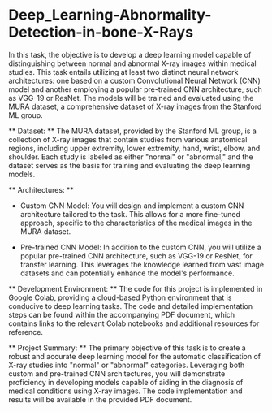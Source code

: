 # Deep_Learning-Abnormality-Detection-in-bone-X-Rays

In this task, the objective is to develop a deep learning model capable of distinguishing between normal and abnormal X-ray images within medical studies. This task entails utilizing at least two distinct neural network architectures: one based on a custom Convolutional Neural Network (CNN) model and another employing a popular pre-trained CNN architecture, such as VGG-19 or ResNet. The models will be trained and evaluated using the MURA dataset, a comprehensive dataset of X-ray images from the Stanford ML group.

** Dataset: ** The MURA dataset, provided by the Stanford ML group, is a collection of X-ray images that contain studies from various anatomical regions, including upper extremity, lower extremity, hand, wrist, elbow, and shoulder. Each study is labeled as either "normal" or "abnormal," and the dataset serves as the basis for training and evaluating the deep learning models.

** Architectures: **

* Custom CNN Model: You will design and implement a custom CNN architecture tailored to the task. This allows for a more fine-tuned approach, specific to the characteristics of the medical images in the MURA dataset.

* Pre-trained CNN Model: In addition to the custom CNN, you will utilize a popular pre-trained CNN architecture, such as VGG-19 or ResNet, for transfer learning. This leverages the knowledge learned from vast image datasets and can potentially enhance the model's performance.

** Development Environment: ** The code for this project is implemented in Google Colab, providing a cloud-based Python environment that is conducive to deep learning tasks. The code and detailed implementation steps can be found within the accompanying PDF document, which contains links to the relevant Colab notebooks and additional resources for reference.

** Project Summary: ** The primary objective of this task is to create a robust and accurate deep learning model for the automatic classification of X-ray studies into "normal" or "abnormal" categories. Leveraging both custom and pre-trained CNN architectures, you will demonstrate proficiency in developing models capable of aiding in the diagnosis of medical conditions using X-ray images. The code implementation and results will be available in the provided PDF document.
